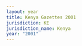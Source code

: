 ```yaml
---
layout: year
title: Kenya Gazettes 2001
jurisdiction: KE
jurisdiction_name: Kenya
year: "2001"
---
```

